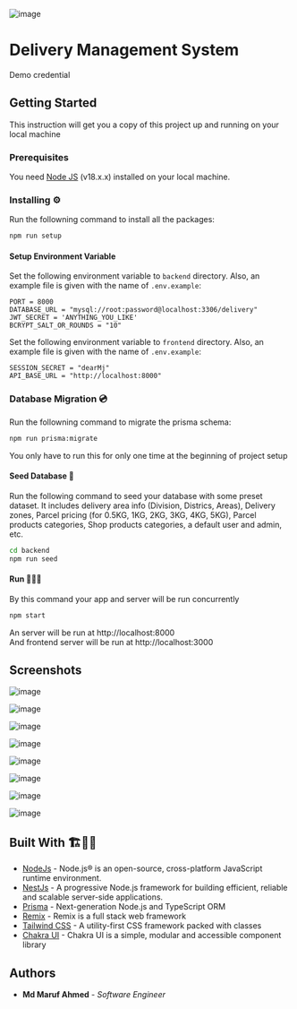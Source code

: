 ![image](https://github.com/user-attachments/assets/daf2e07d-817b-4a77-a606-28162cbd7e67)


# Delivery Management System

Demo credential

## Getting Started

This instruction will get you a copy of this project up and running on your local machine

### Prerequisites

You need [Node JS](https://nodejs.org) (v18.x.x) installed on your local machine.

### Installing ⚙️

Run the followning command to install all the packages:

```sh
npm run setup
```

#### Setup Environment Variable

Set the following environment variable to `backend` directory. Also, an example file is given with the name of `.env.example`:

```
PORT = 8000
DATABASE_URL = "mysql://root:password@localhost:3306/delivery"
JWT_SECRET = 'ANYTHING_YOU_LIKE'
BCRYPT_SALT_OR_ROUNDS = "10"
```

Set the following environment variable to `frontend` directory. Also, an example file is given with the name of `.env.example`:

```
SESSION_SECRET = "dearMj"
API_BASE_URL = "http://localhost:8000"
```

### Database Migration 💿

Run the followning command to migrate the prisma schema:

```sh
npm run prisma:migrate
```

You only have to run this for only one time at the beginning of project setup

#### Seed Database 🌱

Run the following command to seed your database with some preset dataset. It includes delivery area info (Division, Districs, Areas), Delivery zones, Parcel pricing (for 0.5KG, 1KG, 2KG, 3KG, 4KG, 5KG), Parcel products categories, Shop products categories, a default user and admin, etc.

```sh
cd backend
npm run seed
```

#### Run 🏃🏻‍♂️

By this command your app and server will be run concurrently

```sh
npm start
```

An server will be run at http://localhost:8000 <br/>
And frontend server will be run at http://localhost:3000

## Screenshots


![image](https://github.com/user-attachments/assets/57dc775d-6b43-4d62-bb8e-1534d32a72b8)

![image](https://github.com/user-attachments/assets/4d2a9993-d16f-4ca3-9cfd-7a6d0e5e8e94)

![image](https://github.com/user-attachments/assets/11fb4f91-9b7a-4b1b-8caf-9d87e254bc64)

![image](https://github.com/user-attachments/assets/e8335b31-0633-486f-a36d-f0ad7c5ddeae)


![image](https://github.com/user-attachments/assets/2d107dee-8e90-468d-b692-8d44092a81ae)

![image](https://github.com/user-attachments/assets/86c78014-036b-4d11-92e2-10b67459247a)

![image](https://github.com/user-attachments/assets/2071287c-1802-450e-979a-ae67355acf35)

![image](https://github.com/user-attachments/assets/2edf81e3-8f37-4108-9642-4a36c5d8a67d)


## Built With 🏗️👷🏻

-   [NodeJs](https://nodejs.org/en/) - Node.js® is an open-source, cross-platform JavaScript runtime environment.
-   [NestJs](https://nestjs.com/) - A progressive Node.js framework for building efficient, reliable and scalable server-side applications.
-   [Prisma](https://nestjs.com/) - Next-generation Node.js and TypeScript ORM
-   [Remix](https://remix.run/) - Remix is a full stack web framework
-   [Tailwind CSS](https://tailwindcss.com/) - A utility-first CSS framework packed with classes
-   [Chakra UI](https://chakra-ui.com/) - Chakra UI is a simple, modular and accessible component library


## Authors

-   **Md Maruf Ahmed** - _Software Engineer_
